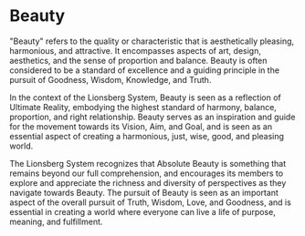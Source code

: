 # Beauty

"Beauty" refers to the quality or characteristic that is aesthetically pleasing, harmonious, and attractive. It encompasses aspects of art, design, aesthetics, and the sense of proportion and balance. Beauty is often considered to be a standard of excellence and a guiding principle in the pursuit of Goodness, Wisdom, Knowledge, and Truth.

In the context of the Lionsberg System, Beauty is seen as a reflection of Ultimate Reality, embodying the highest standard of harmony, balance, proportion, and right relationship. Beauty serves as an inspiration and guide for the movement towards its Vision, Aim, and Goal, and is seen as an essential aspect of creating a harmonious, just, wise, good, and pleasing world.

The Lionsberg System recognizes that Absolute Beauty is something that remains beyond our full comprehension, and encourages its members to explore and appreciate the richness and diversity of perspectives as they navigate towards Beauty. The pursuit of Beauty is seen as an important aspect of the overall pursuit of Truth, Wisdom, Love, and Goodness, and is essential in creating a world where everyone can live a life of purpose, meaning, and fulfillment.